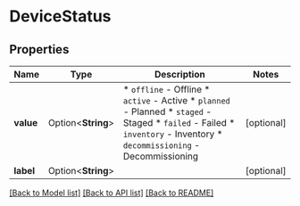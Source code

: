 # DeviceStatus

## Properties

Name | Type | Description | Notes
------------ | ------------- | ------------- | -------------
**value** | Option<**String**> | * `offline` - Offline * `active` - Active * `planned` - Planned * `staged` - Staged * `failed` - Failed * `inventory` - Inventory * `decommissioning` - Decommissioning | [optional]
**label** | Option<**String**> |  | [optional]

[[Back to Model list]](../README.md#documentation-for-models) [[Back to API list]](../README.md#documentation-for-api-endpoints) [[Back to README]](../README.md)


